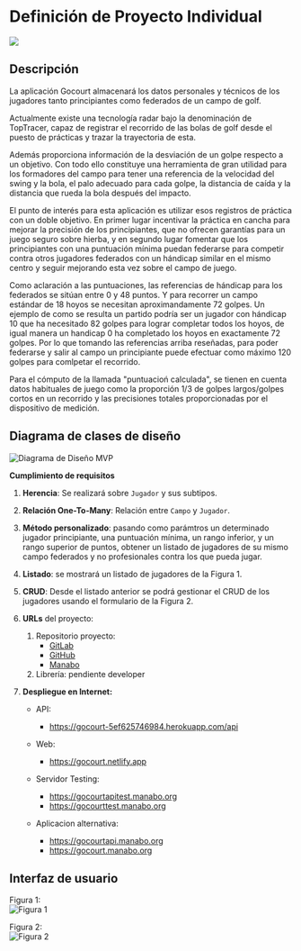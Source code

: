 # Definición de Proyecto Individual

![](https://git.institutomilitar.com/menadim46/gocourt/-/wikis/imgs/logo_gocourt.png)

## Descripción
La aplicación Gocourt almacenará los datos personales y técnicos de los jugadores tanto principiantes como federados de un campo de golf.  

Actualmente existe una tecnología radar bajo la denominación de TopTracer, capaz de registrar el recorrido de las bolas de golf desde el puesto de prácticas y trazar la trayectoria de esta.  

Además proporciona información de la desviación de un golpe respecto a un objetivo. Con todo ello constituye una herramienta de gran utilidad para los formadores del campo para tener una referencia de la velocidad del swing y la bola, el palo adecuado para cada golpe, la distancia de caída y la distancia que rueda la bola después del impacto.    

El punto de interés para esta aplicación es utilizar esos registros de práctica con un doble objetivo. En primer lugar incentivar la práctica en cancha para mejorar la precisión de los principiantes, que no ofrecen garantías para un juego seguro sobre hierba, y en segundo lugar fomentar que los principiantes con una puntuación mínima puedan federarse para competir contra otros jugadores federados con un hándicap similar en el mismo centro y seguir mejorando esta vez sobre el campo de juego.  

Como aclaración a las puntuaciones, las referencias de hándicap para los federados se sitúan entre 0 y 48 puntos. Y para recorrer un campo estándar de 18 hoyos se necesitan aproximandamente 72 golpes. Un ejemplo de como se resulta un partido podría ser un jugador con hándicap 10 que ha necesitado 82 golpes para lograr completar todos los hoyos, de igual manera un handicap 0 ha completado los hoyos en exactamente 72 golpes. Por lo que tomando las referencias arriba reseñadas, para poder federarse y salir al campo un principiante puede efectuar como máximo 120 golpes para comlpetar el recorrido.

Para el cómputo de la llamada "puntuacioń calculada", se tienen en cuenta datos habituales de juego como la proporción 1/3 de golpes largos/golpes cortos en un recorrido y las precisiones totales proporcionadas por el dispositivo de medición.

## Diagrama de clases de diseño

![Diagrama de Diseño MVP](https://git.institutomilitar.com/menadim46/gocourt/-/wikis/imgs/diagramaClasesGocourt.drawio.png)

**Cumplimiento de requisitos**
1. **Herencia**: Se realizará sobre `Jugador` y sus subtipos.  
2. **Relación One-To-Many**: Relación entre `Campo` y `Jugador`. 
3. **Método personalizado**: pasando como parámtros un determinado jugador principiante, una puntuación mínima, un rango inferior, y un rango superior de puntos, obtener un listado de jugadores de su mismo campo federados y no profesionales contra los que pueda jugar.  
4. **Listado**: se mostrará un listado de jugadores de la Figura 1.  
5. **CRUD**: Desde el listado anterior se podrá gestionar el CRUD de los jugadores usando el formulario de la Figura 2.  
6. **URLs** del proyecto:  
   1. Repositorio proyecto: 
        - [GitLab](https://git.institutomilitar.com/menadim46/gocourt)  
        - [GitHub](https://github.com/GuerreroDIM46/gocourt.git)
        - [Manabo](https://git.manabo.org/GuerreroDIM46/GoCourt-Final.git)   
   2. Librería: pendiente developer

7. **Despliegue en Internet:**  
    * API:
        - https://gocourt-5ef625746984.herokuapp.com/api    
    * Web: 
        - https://gocourt.netlify.app  

    * Servidor Testing:
        - https://gocourtapitest.manabo.org  
        - https://gocourttest.manabo.org  
    
    * Aplicacion alternativa:  
        - https://gocourtapi.manabo.org  
        - https://gocourt.manabo.org  

## Interfaz de usuario

Figura 1:  
![Figura 1](https://git.institutomilitar.com/menadim46/gocourt/-/wikis/imgs/interfaz1.png)


Figura 2:  
![Figura 2](https://git.institutomilitar.com/menadim46/gocourt/-/wikis/imgs/interfaz2.png)
